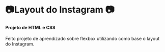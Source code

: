 # :camera:Layout do Instagram​ :camera:

####  Projeto de HTML e CSS

Feito projeto de aprendizado sobre flexbox utilizando como base o layout do Instagram.


